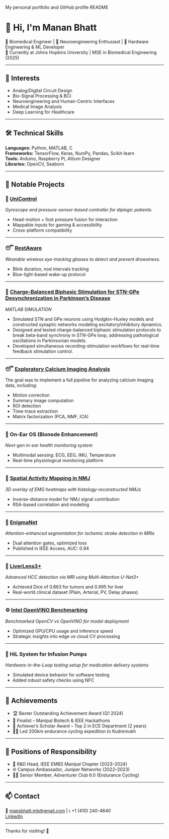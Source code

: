 My personal portfolio and GitHub profile README


# 👋 Hi, I'm Manan Bhatt

🔬 Biomedical Engineer | 🧠 Neuroengineering Enthusiast | 🧰 Hardware Engineering & ML Developer  
📍 Currently at Johns Hopkins University | MSE in Biomedical Engineering (2025)

---

## 🧠 Interests
- Analog/Digital Circuit Design
- Bio-Signal Processing & BCI
- Neuroengineering and Human-Centric Interfaces
- Medical Image Analysis
- Deep Learning for Healthcare


---

## 🛠️ Technical Skills
**Languages:** Python, MATLAB, C  
**Frameworks:** TensorFlow, Keras, NumPy, Pandas, Scikit-learn  
**Tools:** Arduino, Raspberry Pi, Altium Designer  
**Libraries:** OpenCV, Seaborn

---

## 🔬 Notable Projects

### 📡 [UniControl](https://github.com/Mapsbhatt/UniControl)  
*Gyroscope and pressure-sensor-based controller for diplegic patients.*

- Head-motion + foot pressure fusion for interaction  
- Mappable inputs for gaming & accessibility  
- Cross-platform compatibility  

---

### 😴 [RestAware](https://github.com/Mapsbhatt/RestAware)  
*Wearable wireless eye-tracking glasses to detect and prevent drowsiness.*

- Blink duration, nod intervals tracking  
- Blue-light-based wake-up protocol  

---

### 📡 [Charge-Balanced Biphasic Stimulation for STN-GPe Desynchronization in Parkinson’s Disease](https://github.com/Mapsbhatt/Charge-Balanced-Biphasic-Stimulation-for-STN-GPe-Desynchronization-in-Parkinson-s-Disease)  
*MATLAB SIMULATION*

- Simulated STN and GPe neurons using Hodgkin-Huxley models and constructed synaptic networks modeling excitatory/inhibitory dynamics.
- Designed and tested charge-balanced biphasic stimulation protocols to break beta-band synchrony in STN-GPe loop, addressing pathological oscillations in Parkinsonian models.
- Developed simultaneous recording-stimulation workflows for real-time feedback stimulation control.

---

### 😴 [Exploratory Calcium Imaging Analysis](https://github.com/Mapsbhatt/Calcium-Imaging-Analysis)  

The goal was to implement a full pipeline for analyzing calcium imaging data, including:
- Motion correction
- Summary image computation
- ROI detection
- Time-trace extraction
- Matrix factorization (PCA, NMF, ICA)


---

### 🧠 On-Ear OS (Bionode Enhancement)
*Next-gen in-ear health monitoring system*

- Multimodal sensing: ECG, EEG, IMU, Temperature  
- Real-time physiological monitoring platform  

---

### 🧪 [Spatial Activity Mapping in NMJ](https://github.com/AleAsca/Histology-NMJ-and-muscle-Activity-Toolbox)  
*3D overlay of EMG heatmaps with histology-reconstructed NMJs*

- Inverse-distance model for NMJ signal contribution  
- RSA-based correlation and modeling  

---

### 🧬 [EnigmaNet](https://ieeexplore.ieee.org/document/10580897)  
*Attention-enhanced segmentation for ischemic stroke detection in MRIs*

- Dual attention gates, optimized loss  
- Published in IEEE Access, AUC: 0.94  

---

### 🧫 [LiverLens3+](https://github.com/Mapsbhatt/LiverLens3plus)  
*Advanced HCC detection via MRI using Multi-Attention U-Net3+*

- Achieved Dice of 0.863 for tumors and 0.995 for liver  
- Real-world clinical dataset (Plain, Arterial, PV, Delay phases)

---

### ⚙️ [Intel OpenVINO Benchmarking](https://github.com/Mapsbhatt/Social_Distancing_Intel)  
*Benchmarked OpenCV vs OpenVINO for model deployment*

- Optimized GPU/CPU usage and inference speed  
- Strategic insights into edge vs cloud CV processing  

---

### 🔧 HiL System for Infusion Pumps
*Hardware-in-the-Loop testing setup for medication delivery systems*

- Simulated device behavior for software testing  
- Added robust safety checks using NFC  

---

## 🏅 Achievements

- 🏆 Baxter Outstanding Achievement Award (Q1 2024)
- 🧠 Finalist – Manipal Biotech & IEEE Hackathons
- 🥈 Achiever’s Scholar Award – Top 2 in ECE Department (2 years)
- 🚴‍♂️ Led 200km endurance cycling expedition to Kudremukh

---

## 👥 Positions of Responsibility
- 🧪 R&D Head, IEEE EMBS Manipal Chapter (2023–2024)
- 🌐 Campus Ambassador, Juniper Networks (2022–2023)
- 🚴‍♂️ Senior Member, Adventurer Club 6.0 (Endurance Cycling)

---

## 📫 Contact
📧 mapsbhatt.mb@gmail.com | 📞 +1 (410) 240-4640  
[LinkedIn](https://www.linkedin.com/in/manan-bhatt-92a651232/)

---

Thanks for visiting! 🙌
